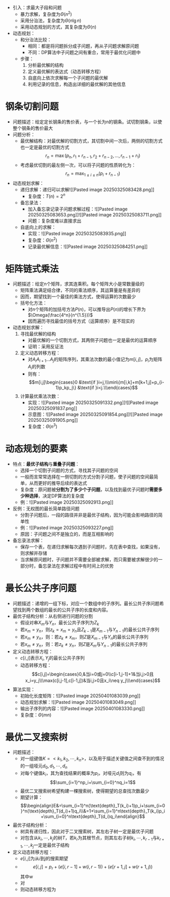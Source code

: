 - 引入：求最大子段和问题
	- 暴力求解，复杂度为$\Theta(n^2)$
	- 采用分治法，复杂度为$\Theta(n\lg n)$
	- 采用动态规划的方式，其复杂度为$\Theta(n)$
- 动态规划：
	- 和分治法比较：
		- 相同：都是将问题拆分成子问题，再从子问题求解原问题
		- 不同：DP算法中子问题之间有重合，常用于最优化问题中
	- 步骤：
		1. 分析最优解的结构
		2. 定义最优解的表达式（动态转移方程）
		3. 自底向上依次求解每一个子问题的最优解
		4. 利用记录的信息，构造出详细的最优解的其他信息
# 钢条切割问题
- 问题描述：给定定长钢条的售价表，与一个长为n的钢条。试切割钢条，以使整个钢条的售价最大
- 问题分析：
	- 最优解结构：对最优解的切割方式，其切割中间一次后，两侧的切割方式也一定是最优的切割方式$$r_n=\max(p_n,r_1+r_{n-1},r_2+r_{n-2},...,r_{n-1}+r_1)$$
	- 考虑最优切割的最左侧一次，可以将子问题的性质转化为：$$r_n=\max_{1\leq i\leq n}(p_i+r_{n-1})$$
- 动态规划求解：
	- 递归求解：递归可以求解![[Pasted image 20250325083428.png]]
		- 复杂度：$T(n)=2^n$
	- 备忘录法：
		- 加入备忘录记录子问题求解过程：![[Pasted image 20250325083653.png]]![[Pasted image 20250325083711.png]]
		- 问题：复杂度难以直接求出
	- 自底向上的求解：
		- 实现：![[Pasted image 20250325083935.png]]
		- 复杂度：$\Theta(n^2)$
		- 记录最优解信息：![[Pasted image 20250325084251.png]]
# 矩阵链式乘法
- 问题描述：给定n个矩阵，求其连乘积。每个矩阵大小是常数量级的
	- 矩阵乘法满足结合律，不同的乘法顺序，其运算量是有差异的
	- 因而，期望找到一个最佳的乘法方式，使得运算的次数最少
	- 括号化方法：
		- 对$n$个矩阵的加括号方法$P(n)$，可以推导出$P(n)$的增长下界为$\Omega(\frac{4^n}{n^{1.5}})$
		- 因而遍历寻找最佳的括号方式（运算顺序）是不现实的
- 动态规划求解：
	1. 寻找最优解的结构
		- 对最优解的一个切割方式，其两侧子问题也一定是最优的运算顺序
		- 证明：采用反证法
	2. 定义动态转移方程：
		- 对$A_iA_{i+1}...A_j$的矩阵序列，其乘法次数的最小值记为$m[i,j]$，$p_i$为矩阵$A_i$的列数
		- 则有：$$m[i,j]\begin{cases}0 &\text{if }i=j,\\\min\{m[i,k]+m[k+1,j]+p_{i-1}p_kp_j\} &\text{if }i<j.\\\end{cases}$$
	3. 计算最优乘法次数：
		- 实现：![[Pasted image 20250325091332.png]]![[Pasted image 20250325091837.png]]
		- 示意图：![[Pasted image 20250325091854.png]]![[Pasted image 20250325091905.png]]
		- 复杂度：$\Theta(n^3)$
# 动态规划的要素
- 特点：**最优子结构**与**重叠子问题**：
	- 选择一个切割子问题的方式，寻找其子问题的空间
	- 一般而言常常选择在一侧切割的方式分割子问题，使子问题的空间最简单，从而更好的推导后续的表达式
	- 复杂度：原问题被**分割为了多少个子问题**，以及找到最优子问题时**需要多少种选择**，决定DP算法的复杂度
	- 例：![[Pasted image 20250325092913.png]]
- 反例：无权图的最长简单路径问题
	- 分割子问题后，一段的路径并非是最优子结构，因为可能会影响路径的简单性
	- 例：![[Pasted image 20250325093227.png]]
	- 原因：子问题之间不是独立的，而是互相影响的
- 备忘录法求解：
	- 保存一个表，在递归求解每次遇到子问题时，先在表中查找，如果没有，则求解并存储
	- 当求解原问题时，子问题并不需要全部被求解，而只需要被求解很少的一部分时，备忘录法在求解过程中有时间上的优势
# 最长公共子序问题
- 问题描述：递增的一组下标，对应一个数组中的子序列。最长公共子序问题希望找到两个数组的最长的公共子序的长度和内容。
- 最优子结构分析：从右侧进行问题的分割
	- 假设对串$X_m$与$Y_n$，最长公共子序列为$Z_k$
	- 若$x_m = y_n$，则$z_k = x_m = y_n$且$Z_{k−1}$是$X_{m-1}$与$Y_{n-1}$的最长公共子序列
	- 若$x_m \neq y_n$，则：若$z_k \neq x_m$，则$Z$是$X_{m-1}$与$Y_{n}$的最长公共子序列
	- 若$x_m \neq y_n$，则：若$z_k \neq y_n$，则$Z$是$X_{m}$与$Y_{n-1}$的最长公共子序列
- 定义动态转移方程：
	- $c[i,j]$表示$X_i,Y_j$的最长公共子序列
	- 动态转移方程：$$c[i,j]=\begin{cases}0,&当i=0或j=0\\c[i-1,j-1]+1&当i,j>0且x_i=y_j\\\max(c[i,j-1],c[i-1,j])&当i,j>0且x_i\neq y_j\\\end{cases}$$
- 算法实现：
	- 初始化长度矩阵：![[Pasted image 20250401083039.png]]
	- 动态规划求解：![[Pasted image 20250401083049.png]]
	- 输出子序列的内容：![[Pasted image 20250401083330.png]]
	- 复杂度：$\Theta(mn)$
# 最优二叉搜索树
- 问题描述：
	- 对一组键值$K=<k_1,k_2,\cdots,k_n>$，以及用于描述关键值之间查不到的情况的一组哑元$d_0,d_1,\cdots,d_n$
	- 对每个键值$k_i$，其为查找结果的概率为$p_i$，对哑元$d_i$则为$q_i$，有$$\sum_{i=1}^np_i+\sum_{i=0}^nq_i=1$$
	- 最优二叉搜索树希望构建一棵搜索树，使得期望的总查找次数最少
	- 期望计算：$$\begin{align}E&=\sum_{i=1}^n(\text{depth}_T(k_i)+1)p_i+\sum_{i=0}^n(\text{depth}_T(d_i)+1)q_i\\&=1+\sum_{i=1}^n\text{depth}_T(k_i)p_i+\sum_{i=0}^n\text{depth}_T(d_i)q_i\end{align}$$
- 最优子结构分析：
	- 树具有递归性，因此对于二叉搜索树，其左右子树一定是最优子问题
	- 对包含从$k_i,\cdots,k_j$的树$T$，若$k_r$为其根节点，则其左右子树$k_i,\cdots,k_{r-1}$与$k_{r+1},\cdots,k_j$一定是最优子结构
- 定义动态转移方程：
	- $e[i,j]$为从$i$到$j$的搜索期望
	- $$e[i , j ] = p_r + (e[i , r − 1] + w(i , r − 1))+ (e[r + 1, j ] + w(r + 1, j))$$其中w
	- 对
	- 则动态转移方程为
